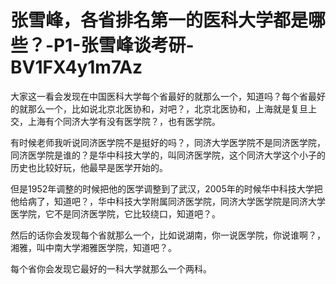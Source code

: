 # 张雪峰，各省排名第一的医科大学都是哪些？-P1-张雪峰谈考研-BV1FX4y1m7Az

大家这一看会发现在中国医科大学每个省最好的就那么一个，知道吗？每个省最好的就那么一个，比如说北京北医协和，对吧？，北京北医协和，上海就是复旦上交，上海有个同济大学有没有医学院？，也有医学院。

有时候老师我听说同济医学院不是挺好的吗？，同济大学医学院不是同济医学院，同济医学院是谁的？是华中科技大学的，叫同济医学院，这个同济大学这个小子的历史也比较好玩，他最早是医学开始的。

但是1952年调整的时候把他的医学调整到了武汉，2005年的时候华中科技大学把他给病了，知道吧？，华中科技大学附属同济医学院，同济大学医学院是同济大学医学院，它不是同济医学院，它比较绕口，知道吧？。

然后的话你会发现每个省就那么一个，比如说湖南，你一说医学院，你说谁啊？，湘雅，叫中南大学湘雅医学院，知道吧？。

每个省你会发现它最好的一科大学就那么一个两科。